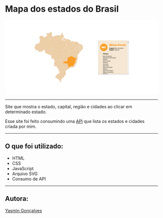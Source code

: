 # Mapa dos estados do Brasil

![](./img/captura.png)

---

Site que mostra o estado, capital, região e cidades ao clicar em determinado estado.

Esse site foi feito consumindo uma [API](https://github.com/yasmingcv/aulas-backend/tree/main/aula%2009) que lista os estados e cidades criada por mim.

---
## O que foi utilizado:
- HTML
- CSS
- JavaScript
- Arquivo SVG
- Consumo de API

---
## Autora:
[Yasmin Gonçalves]()